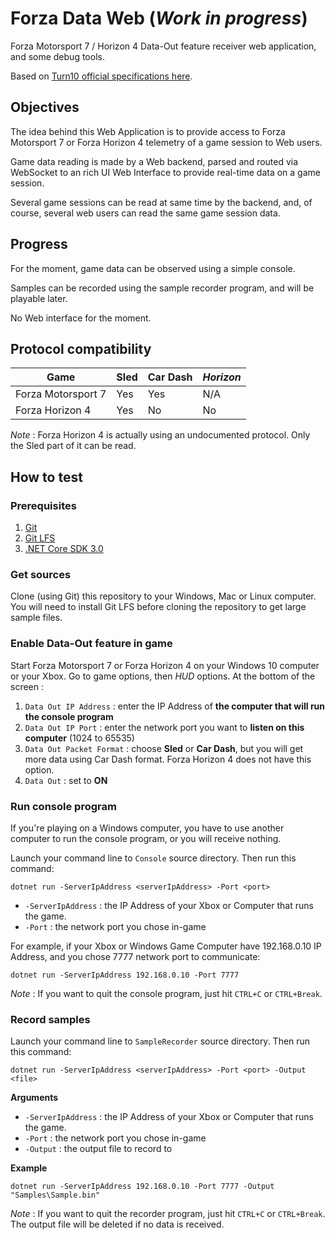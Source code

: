 # Forza Data Web (_Work in progress_)
Forza Motorsport 7 / Horizon 4 Data-Out feature receiver web application, and some debug tools.

Based on [Turn10 official specifications here](https://forums.forzamotorsport.net/turn10_postst128499_Forza-Motorsport-7--Data-Out--feature-details.aspx).

## Objectives

The idea behind this Web Application is to provide access to Forza Motorsport 7 or Forza Horizon 4 telemetry of a game session to Web users.

Game data reading is made by a Web backend, parsed and routed via WebSocket to an rich UI Web Interface to provide real-time data on a game session.

Several game sessions can be read at same time by the backend, and, of course, several web users can read the same game session data.

## Progress

For the moment, game data can be observed using a simple console.

Samples can be recorded using the sample recorder program, and will be playable later.

No Web interface for the moment.

## Protocol compatibility

| Game               | Sled     | Car Dash | _Horizon_ |
|--------------------|----------|----------|-----------|
| Forza Motorsport 7 | Yes      | Yes      | N/A       |
| Forza Horizon 4    | Yes      | No       | No        |

_Note_ : Forza Horizon 4 is actually using an undocumented protocol. Only the Sled part of it can be read.

## How to test

### Prerequisites

1. [Git](https://www.git-scm.com/downloads)
2. [Git LFS](https://git-lfs.github.com)
1. [.NET Core SDK 3.0](https://dotnet.microsoft.com/download/dotnet-core/3.0)


### Get sources

Clone (using Git) this repository to your Windows, Mac or Linux computer.
You will need to install Git LFS before cloning the repository to get large sample files.

### Enable Data-Out feature in game

Start Forza Motorsport 7 or Forza Horizon 4 on your Windows 10 computer or your Xbox.
Go to game options, then _HUD_ options. At the bottom of the screen :
1. `Data Out IP Address` : enter the IP Address of **the computer that will run the console program**
2. `Data Out IP Port` : enter the network port you want to **listen on this computer** (1024 to 65535)
3. `Data Out Packet Format` : choose **Sled** or **Car Dash**, but you will get more data using Car Dash format. Forza Horizon 4 does not have this option.
4. `Data Out` : set to **ON**

### Run console program

If you're playing on a Windows computer, you have to use another computer to run the console program, or you will receive nothing.

Launch your command line to `Console` source directory.
Then run this command:
```
dotnet run -ServerIpAddress <serverIpAddress> -Port <port>
```

- `-ServerIpAddress` : the IP Address of your Xbox or Computer that runs the game.
- `-Port` : the network port you chose in-game

For example, if your Xbox or Windows Game Computer have 192.168.0.10 IP Address, and you chose 7777 network port to communicate:
```
dotnet run -ServerIpAddress 192.168.0.10 -Port 7777
```

_Note_ : If you want to quit the console program, just hit `CTRL+C` or `CTRL+Break`.

### Record samples

Launch your command line to `SampleRecorder` source directory.
Then run this command:
```
dotnet run -ServerIpAddress <serverIpAddress> -Port <port> -Output <file>
```

**Arguments**

- `-ServerIpAddress` : the IP Address of your Xbox or Computer that runs the game.
- `-Port` : the network port you chose in-game
- `-Output` : the output file to record to

**Example**
```
dotnet run -ServerIpAddress 192.168.0.10 -Port 7777 -Output "Samples\Sample.bin"
```

_Note_ : If you want to quit the recorder program, just hit `CTRL+C` or `CTRL+Break`.
The output file will be deleted if no data is received.